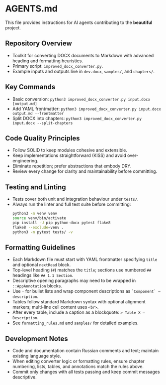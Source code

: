 # AGENTS.md

This file provides instructions for AI agents contributing to the **beautiful** project.

## Repository Overview
- Toolkit for converting DOCX documents to Markdown with advanced heading and formatting heuristics.
- Primary script: `improved_docx_converter.py`.
- Example inputs and outputs live in `dev.docx`, `samples/`, and `chapters/`.

## Key Commands
- Basic conversion: `python3 improved_docx_converter.py input.docx [output.md]`
- Add YAML frontmatter: `python3 improved_docx_converter.py input.docx output.md --frontmatter`
- Split DOCX into chapters: `python3 improved_docx_converter.py input.docx --split-chapters`

## Code Quality Principles
- Follow SOLID to keep modules cohesive and extensible.
- Keep implementations straightforward (KISS) and avoid over-engineering.
- Eliminate repetition; prefer abstractions that embody DRY.
- Review every change for clarity and maintainability before committing.

## Testing and Linting
- Tests cover both unit and integration behaviour under `tests/`.
- Always run the linter and full test suite before committing:
  ```bash
  python3 -m venv venv
  source venv/bin/activate
  pip install -U pip python-docx pytest flake8
  flake8 --exclude=venv .
  python3 -m pytest tests/ -v
  ```

## Formatting Guidelines
- Each Markdown file must start with YAML frontmatter specifying `title` and optional `nextRead` block.
- Top-level heading (`#`) matches the `title`; sections use numbered `##` headings like `## 1.1 Section`.
- Descriptive opening paragraphs may need to be wrapped in `::AppAnnotation` blocks.
- Use `-` for bullet lists and wrap component descriptions as `` `Component` — description ``.
- Tables follow standard Markdown syntax with optional alignment markers; multi-line cell content uses `<br>`.
- After every table, include a caption as a blockquote: `> Table X – Description`.
- See `formatting_rules.md` and `samples/` for detailed examples.

## Development Notes
- Code and documentation contain Russian comments and text; maintain existing language style.
- When editing converter logic or formatting rules, ensure chapter numbering, lists, tables, and annotations match the rules above.
- Commit only changes with all tests passing and keep commit messages descriptive.

